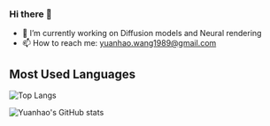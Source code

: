 ### Hi there 👋

- 🔭 I’m currently working on Diffusion models and Neural rendering
- 📫 How to reach me: yuanhao.wang1989@gmail.com

## Most Used Languages
![Top Langs](https://github-readme-stats.vercel.app/api/top-langs/?username=yuanhaowang1213&layout=compact&theme=radical)


![Yuanhao's GitHub stats](https://github-readme-stats.vercel.app/api?username=yuanhaowang1213&show_icons=true&theme=dracula&count_private=true&hide=commits,contribs)

